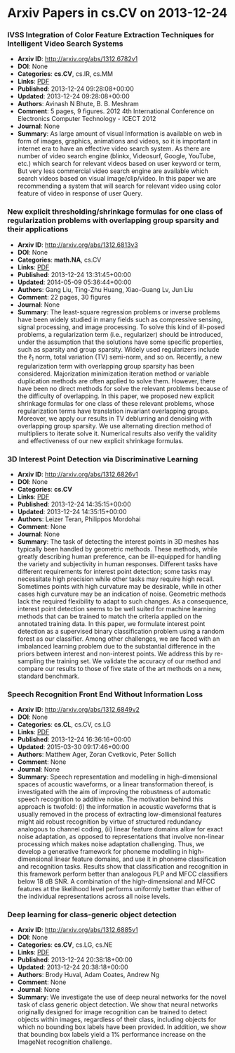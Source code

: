 # Arxiv Papers in cs.CV on 2013-12-24
### IVSS Integration of Color Feature Extraction Techniques for Intelligent Video Search Systems
- **Arxiv ID**: http://arxiv.org/abs/1312.6782v1
- **DOI**: None
- **Categories**: **cs.CV**, cs.IR, cs.MM
- **Links**: [PDF](http://arxiv.org/pdf/1312.6782v1)
- **Published**: 2013-12-24 09:28:08+00:00
- **Updated**: 2013-12-24 09:28:08+00:00
- **Authors**: Avinash N Bhute, B. B. Meshram
- **Comment**: 5 pages, 9 figures. 2012 4th International Conference on Electronics
  Computer Technology - ICECT 2012
- **Journal**: None
- **Summary**: As large amount of visual Information is available on web in form of images, graphics, animations and videos, so it is important in internet era to have an effective video search system. As there are number of video search engine (blinkx, Videosurf, Google, YouTube, etc.) which search for relevant videos based on user keyword or term, But very less commercial video search engine are available which search videos based on visual image/clip/video. In this paper we are recommending a system that will search for relevant video using color feature of video in response of user Query.



### New explicit thresholding/shrinkage formulas for one class of regularization problems with overlapping group sparsity and their applications
- **Arxiv ID**: http://arxiv.org/abs/1312.6813v3
- **DOI**: None
- **Categories**: **math.NA**, cs.CV
- **Links**: [PDF](http://arxiv.org/pdf/1312.6813v3)
- **Published**: 2013-12-24 13:31:45+00:00
- **Updated**: 2014-05-09 05:36:44+00:00
- **Authors**: Gang Liu, Ting-Zhu Huang, Xiao-Guang Lv, Jun Liu
- **Comment**: 22 pages, 30 figures
- **Journal**: None
- **Summary**: The least-square regression problems or inverse problems have been widely studied in many fields such as compressive sensing, signal processing, and image processing. To solve this kind of ill-posed problems, a regularization term (i.e., regularizer) should be introduced, under the assumption that the solutions have some specific properties, such as sparsity and group sparsity. Widely used regularizers include the $\ell_1$ norm, total variation (TV) semi-norm, and so on.   Recently, a new regularization term with overlapping group sparsity has been considered. Majorization minimization iteration method or variable duplication methods are often applied to solve them. However, there have been no direct methods for solve the relevant problems because of the difficulty of overlapping. In this paper, we proposed new explicit shrinkage formulas for one class of these relevant problems, whose regularization terms have translation invariant overlapping groups. Moreover, we apply our results in TV deblurring and denoising with overlapping group sparsity. We use alternating direction method of multipliers to iterate solve it. Numerical results also verify the validity and effectiveness of our new explicit shrinkage formulas.



### 3D Interest Point Detection via Discriminative Learning
- **Arxiv ID**: http://arxiv.org/abs/1312.6826v1
- **DOI**: None
- **Categories**: **cs.CV**
- **Links**: [PDF](http://arxiv.org/pdf/1312.6826v1)
- **Published**: 2013-12-24 14:35:15+00:00
- **Updated**: 2013-12-24 14:35:15+00:00
- **Authors**: Leizer Teran, Philippos Mordohai
- **Comment**: None
- **Journal**: None
- **Summary**: The task of detecting the interest points in 3D meshes has typically been handled by geometric methods. These methods, while greatly describing human preference, can be ill-equipped for handling the variety and subjectivity in human responses. Different tasks have different requirements for interest point detection; some tasks may necessitate high precision while other tasks may require high recall. Sometimes points with high curvature may be desirable, while in other cases high curvature may be an indication of noise. Geometric methods lack the required flexibility to adapt to such changes. As a consequence, interest point detection seems to be well suited for machine learning methods that can be trained to match the criteria applied on the annotated training data. In this paper, we formulate interest point detection as a supervised binary classification problem using a random forest as our classifier. Among other challenges, we are faced with an imbalanced learning problem due to the substantial difference in the priors between interest and non-interest points. We address this by re-sampling the training set. We validate the accuracy of our method and compare our results to those of five state of the art methods on a new, standard benchmark.



### Speech Recognition Front End Without Information Loss
- **Arxiv ID**: http://arxiv.org/abs/1312.6849v2
- **DOI**: None
- **Categories**: **cs.CL**, cs.CV, cs.LG
- **Links**: [PDF](http://arxiv.org/pdf/1312.6849v2)
- **Published**: 2013-12-24 16:36:16+00:00
- **Updated**: 2015-03-30 09:17:46+00:00
- **Authors**: Matthew Ager, Zoran Cvetkovic, Peter Sollich
- **Comment**: None
- **Journal**: None
- **Summary**: Speech representation and modelling in high-dimensional spaces of acoustic waveforms, or a linear transformation thereof, is investigated with the aim of improving the robustness of automatic speech recognition to additive noise. The motivation behind this approach is twofold: (i) the information in acoustic waveforms that is usually removed in the process of extracting low-dimensional features might aid robust recognition by virtue of structured redundancy analogous to channel coding, (ii) linear feature domains allow for exact noise adaptation, as opposed to representations that involve non-linear processing which makes noise adaptation challenging. Thus, we develop a generative framework for phoneme modelling in high-dimensional linear feature domains, and use it in phoneme classification and recognition tasks. Results show that classification and recognition in this framework perform better than analogous PLP and MFCC classifiers below 18 dB SNR. A combination of the high-dimensional and MFCC features at the likelihood level performs uniformly better than either of the individual representations across all noise levels.



### Deep learning for class-generic object detection
- **Arxiv ID**: http://arxiv.org/abs/1312.6885v1
- **DOI**: None
- **Categories**: **cs.CV**, cs.LG, cs.NE
- **Links**: [PDF](http://arxiv.org/pdf/1312.6885v1)
- **Published**: 2013-12-24 20:38:18+00:00
- **Updated**: 2013-12-24 20:38:18+00:00
- **Authors**: Brody Huval, Adam Coates, Andrew Ng
- **Comment**: None
- **Journal**: None
- **Summary**: We investigate the use of deep neural networks for the novel task of class generic object detection. We show that neural networks originally designed for image recognition can be trained to detect objects within images, regardless of their class, including objects for which no bounding box labels have been provided. In addition, we show that bounding box labels yield a 1% performance increase on the ImageNet recognition challenge.



